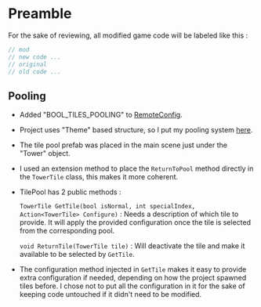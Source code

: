 # Preamble
For the sake of reviewing, all modified game code will be labeled like this :

```csharp
// mod
// new code ...
// original
// old code ...
```


## Pooling

- Added "BOOL_TILES_POOLING" to [RemoteConfig](Assets/3_Scripts/Utils/RemoteConfig.cs).
- Project uses "Theme" based structure, so I put my pooling system [here](Assets/3_Scripts/Tower/TilePool.cs).
- The tile pool prefab was placed in the main scene just under the "Tower" object.
- I used an extension method to place the `ReturnToPool` method directly in the `TowerTile` class, this makes it more coherent.
- TilePool has 2 public methods :

    `TowerTile GetTile(bool isNormal, int specialIndex, Action<TowerTile> Configure)` : Needs a description of which tile to provide. It will apply the provided configuration once the tile is selected from the corresponding pool.

    `void ReturnTile(TowerTile tile)` : Will deactivate the tile and make it available to be selected by `GetTile`.
- The configuration method injected in `GetTile` makes it easy to provide extra configuration if needed, depending on how the project spawned tiles before. I chose not to put all the configuration in it for the sake of keeping code untouched if it didn't need to be modified.